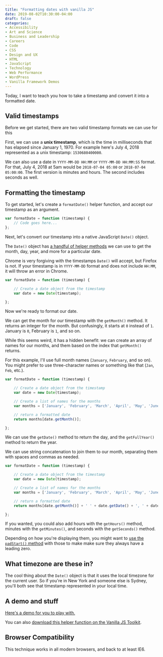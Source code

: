 ```yaml
---
title: "Formatting dates with vanilla JS"
date: 2019-08-02T10:30:00-04:00
draft: false
categories:
- Accessibility
- Art and Science
- Business and Leadership
- Careers
- Code
- CSS
- Design and UX
- HTML
- JavaScript
- Technology
- Web Performance
- WordPress
- Vanilla Framework Demos
---
```


Today, I want to teach you how to take a timestamp and convert it into a formatted date.

## Valid timestamps

Before we get started, there are two valid timestamp formats we can use for this

First, we can use a **unix timestamp**, which is the time in milliseconds that has elapsed since January 1, 1970. For example here's July 4, 2018 represented as a unix timestamp: `1530680400000`.

We can also use a date in `YYYY-MM-DD HH:MM` or `YYYY-MM-DD HH:MM:SS` format. For that, July 4, 2018 at 5am would be `2018-07-04 05:00` or `2018-07-04 05:00:00`. The first version is minutes and hours. The second includes seconds as well.

## Formatting the timestamp

To get started, let's create a `formatDate()` helper function, and accept our timestamp as an argument.

```js
var formatDate = function (timestamp) {
	// Code goes here...
};
```

Next, let's convert our timestamp into a native JavaScript `Date()` object.

The `Date()` object has [a handful of helper methods](https://developer.mozilla.org/en-US/docs/Web/JavaScript/Reference/Global_Objects/Date) we can use to get the month, day, year, and more for a particular date.

Chrome is very forgiving with the timestamps `Date()` will accept, but Firefox is not. If your timestamp is in `YYYY-MM-DD` format and does not include `HH:MM`, it will throw an error in Chrome.

```js
var formatDate = function (timestamp) {

	// Create a date object from the timestamp
	var date = new Date(timestamp);

};
```

Now we're ready to format our date.

We can get the month for our timestamp with the `getMonth()` method. It returns an integer for the month. But confusingly, it starts at `0` instead of `1`. January is `0`, February is `1`, and so on.

While this seems weird, it has a hidden benefit: we can create an array of names for our months, and them based on the index that `getMonth()` returns.

For this example, I'll use full month names (`January`, `February`, and so on). You might prefer to use three-character names or something like that (`Jan`, `Feb`, etc.).

```js
var formatDate = function (timestamp) {

	// Create a date object from the timestamp
	var date = new Date(timestamp);

	// Create a list of names for the months
	var months = ['January', 'February', 'March', 'April', 'May', 'June', 'July', 'August', 'September', 'October',	'November', 'December'];

	// return a formatted date
	return months[date.getMonth()];

};
```

We can use the `getDate()` method to return the day, and the `getFullYear()` method to return the year.

We can use string concatenation to join them to our month, separating them with spaces and commas as needed.

```js
var formatDate = function (timestamp) {

	// Create a date object from the timestamp
	var date = new Date(timestamp);

	// Create a list of names for the months
	var months = ['January', 'February', 'March', 'April', 'May', 'June', 'July', 'August', 'September', 'October',	'November', 'December'];

	// return a formatted date
	return months[date.getMonth()] + ' ' + date.getDate() + ', ' + date.getFullYear();

};
```

If you wanted, you could also add hours with the `getHours()` method, minutes with the `getMinutes()`, and seconds with the `getSeconds()` method.

Depending on how you're displaying them, you might want to [use the `padStart()` method](https://vanillajstoolkit.com/reference/strings/string-padstart/) with those to make make sure they always have a leading zero.

## What timezone are these in?

The cool thing about the `Date()` object is that it uses the local timezone for the current user. So if you're in New York and someone else is Sydney, you'll both see that timestamp represented in your local time.

## A demo and stuff

[Here's a demo for you to play with.](https://codepen.io/cferdinandi/pen/ZgJZpg)

You can also [download this helper function on the Vanilla JS Toolkit](https://vanillajstoolkit.com/helpers/formatdate/).

## Browser Compatibility

This technique works in all modern browsers, and back to at least IE6.